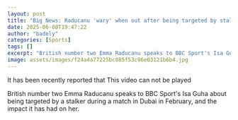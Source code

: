 ```yaml
---
layout: post
title: "Big News: Raducanu 'wary' when out after being targeted by stalker"
date: 2025-06-08T19:47:22
author: "badely"
categories: [Sports]
tags: []
excerpt: "British number two Emma Raducanu speaks to BBC Sport's Isa Guha about the importance of working with a team she trusts as she looks ahead to the grass"
image: assets/images/f24a4a77225bc085f53c96e03121b6b4.jpg
---
```


It has been recently reported that This video can not be played

British number two Emma Raducanu speaks to BBC Sport's Isa Guha about being targeted by a stalker during a match in Dubai in February, and the impact it has had on her. 

